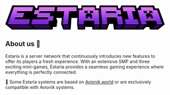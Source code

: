 ![Header](https://raw.githubusercontent.com/estaria-world/.github/main/estaria.png)

## About us 🍿
Estaria is a server network that continuously introduces new features to offer its players a fresh experience. With an extensive SMP and three exciting mini-games, Estaria provides a seamless gaming experience where everything is perfectly connected.

🍊 Some Estaria systems are based on [Avionik.world](https://github.com/avionik-world) or are exclusively compatible with Avionik systems.
